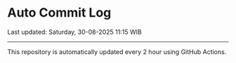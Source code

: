 # Auto Commit Log

Last updated: Saturday, 30-08-2025 11:15 WIB

---

This repository is automatically updated every 2 hour using GitHub Actions.
